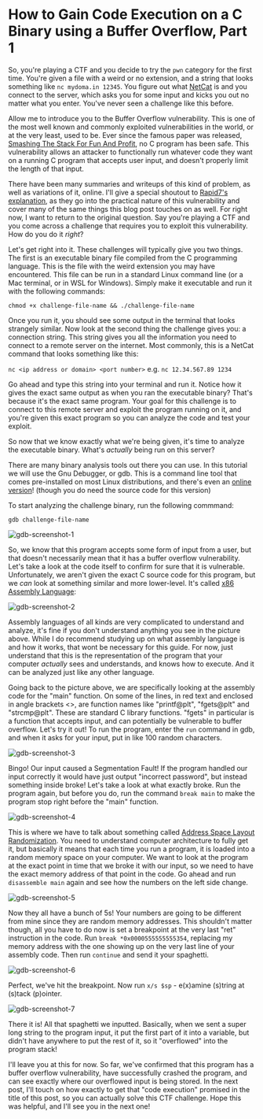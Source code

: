# How to Gain Code Execution on a C Binary using a Buffer Overflow, Part 1

So, you're playing a CTF and you decide to try the `pwn` category for the first time. You're given a file with a weird or no extension, and a string that looks something like `nc mydoma.in 12345`. You figure out what [NetCat](https://linuxize.com/post/netcat-nc-command-with-examples/) is and you connect to the server, which asks you for some input and kicks you out no matter what you enter. You've never seen a challenge like this before.

Allow me to introduce you to the Buffer Overflow vulnerability. This is one of the most well known and commonly exploited vulnerabilities in the world, or at the very least, used to be. Ever since the famous paper was released, [Smashing The Stack For Fun And Profit](https://www.eecs.umich.edu/courses/eecs588/static/stack_smashing.pdf), no C program has been safe. This vulnerability allows an attacker to functionally run whatever code they want on a running C program that accepts user input, and doesn't properly limit the length of that input.

There have been many summaries and writeups of this kind of problem, as well as variations of it, online. I'll give a special shoutout to [Rapid7's explanation](https://www.rapid7.com/blog/post/2019/02/19/stack-based-buffer-overflow-attacks-what-you-need-to-know/), as they go into the practical nature of this vulnerability and cover many of the same things this blog post touches on as well. For right now, I want to return to the original question. Say you're playing a CTF and you come across a challenge that requires you to exploit this vulnerability. How do you do it *right*?

Let's get right into it. These challenges will typically give you two things. The first is an executable binary file compiled from the C programming language. This is the file with the weird extension you may have encountered. This file can be run in a standard Linux command line (or a Mac terminal, or in WSL for Windows). Simply make it executable and run it with the following commands:

`chmod +x challenge-file-name && ./challenge-file-name`

Once you run it, you should see some output in the terminal that looks strangely similar. Now look at the second thing the challenge gives you: a connection string. This string gives you all the information you need to connect to a remote server on the internet. Most commonly, this is a NetCat command that looks something like this:

`nc <ip address or domain> <port number>` e.g. `nc 12.34.567.89 1234`

Go ahead and type this string into your terminal and run it. Notice how it gives the exact same output as when you ran the executable binary? That's because it's the exact same program. Your goal for this challenge is to connect to this remote server and exploit the program running on it, and you're given this exact program so you can analyze the code and test your exploit.

So now that we know exactly what we're being given, it's time to analyze the executable binary. What's *actually* being run on this server?

There are many binary analysis tools out there you can use. In this tutorial we will use the Gnu Debugger, or gdb. This is a command line tool that comes pre-installed on most Linux distributions, and there's even an [online version](https://www.onlinegdb.com/)! (though you do need the source code for this version)

To start analyzing the challenge binary, run the following commmand:

`gdb challenge-file-name`

![gdb-screenshot-1](/img/gdb-1.png)

So, we know that this program accepts some form of input from a user, but that doesn't necessarily mean that it has a buffer overflow vulnerability. Let's take a look at the code itself to confirm for sure that it is vulnerable. Unfortunately, we aren't given the exact C source code for this program, but we *can* look at something similar and more lower-level. It's called [x86 Assembly Language](https://www.cs.virginia.edu/~evans/cs216/guides/x86.html):

![gdb-screenshot-2](/img/gdb-2.png)

Assembly languages of all kinds are very complicated to understand and analyze, it's fine if you don't understand anything you see in the picture above. While I do recommend studying up on what assembly language is and how it works, that wont be necessary for this guide. For now, just understand that this is the representation of the program that your computer *actually* sees and understands, and knows how to execute. And it can be analyzed just like any other language.

Going back to the picture above, we are specifically looking at the assembly code for the "main" function. On some of the lines, in red text and enclosed in angle brackets <>, are function names like "printf@plt", "fgets@plt" and "strcmp@plt". These are standard C library functions. "fgets" in particular is a function that accepts input, and can potentially be vulnerable to buffer overflow. Let's try it out! To run the program, enter the `run` command in gdb, and when it asks for your input, put in like 100 random characters.

![gdb-screenshot-3](/img/gdb-3.png)

Bingo! Our input caused a Segmentation Fault! If the program handled our input correctly it would have just output "incorrect password", but instead something inside broke! Let's take a look at what exactly broke. Run the program again, but before you do, run the command `break main` to make the program stop right before the "main" function.

![gdb-screenshot-4](/img/gdb-4.png)

This is where we have to talk about something called [Address Space Layout Randomization](https://en.wikipedia.org/wiki/Address_space_layout_randomization). You need to understand computer architecture to fully get it, but basically it means that each time you run a program, it is loaded into a random memory space on your computer. We want to look at the program at the exact point in time that we broke it with our input, so we need to have the exact memory address of that point in the code. Go ahead and run `disassemble main` again and see how the numbers on the left side change.

![gdb-screenshot-5](/img/gdb-5.png)

Now they all have a bunch of 5s! Your numbers are going to be different from mine since they are random memory addresses. This shouldn't matter though, all you have to do now is set a breakpoint at the very last "ret" instruction in the code. Run `break *0x0000555555555354`, replacing my memory address with the one showing up on the very last line of your assembly code. Then run `continue` and send it your spaghetti.

![gdb-screenshot-6](/img/gdb-6.png)

Perfect, we've hit the breakpoint. Now run `x/s $sp` - e(x)amine (s)tring at (s)tack (p)ointer.

![gdb-screenshot-7](/img/gdb-7.png)

There it is! All that spaghetti we inputted. Basically, when we sent a super long string to the program input, it put the first part of it into a variable, but didn't have anywhere to put the rest of it, so it "overflowed" into the program stack!

I'll leave you at this for now. So far, we've confirmed that this program has a buffer overflow vulnerability, have successfully crashed the program, and can see exactly where our overflowed input is being stored. In the next post, I'll touch on how exactly to get that "code execution" promised in the title of this post, so you can actually solve this CTF challenge. Hope this was helpful, and I'll see you in the next one!

<!-- Categories:Reverse Engineering,Exploitation -->

